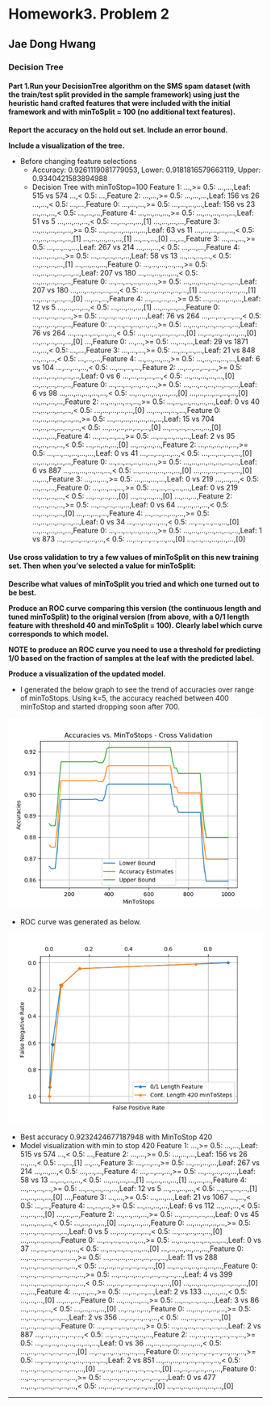 # Homework3. Problem 2

## Jae Dong Hwang

### Decision Tree

#### Part 1.Run your DecisionTree algorithm on the SMS spam dataset (with the train/test split provided in the sample framework) using just the heuristic hand crafted features that were included with the initial framework and with minToSplit = 100 (no additional text features).

**Report the accuracy on the hold out set. Include an error bound.**

**Include a visualization of the tree.**

* Before changing feature selections
  * Accuracy: 0.9261119081779053, Lower: 0.9181816579663119, Upper: 0.9340421583894988
  * Decision Tree with minToStop=100
Feature 1: 
...,>= 0.5:
...,...,Leaf: 515 vs 574
...,< 0.5:
...,Feature 2: 
...,...,>= 0.5:
...,...,...,Leaf: 156 vs 26
...,...,< 0.5:
...,...,Feature 0: 
...,...,...,>= 0.5:
...,...,...,...,Leaf: 156 vs 23
...,...,...,< 0.5:
...,...,...,Feature 4: 
...,...,...,...,>= 0.5:
...,...,...,...,...,Leaf: 51 vs 5
...,...,...,...,< 0.5:
...,...,...,...,[1]
...,...,...,...,Feature 3: 
...,...,...,...,...,>= 0.5:
...,...,...,...,...,...,Leaf: 63 vs 11
...,...,...,...,...,< 0.5:
...,...,...,...,...,[1]
...,...,...,...,...,[1]
...,...,...,[0]
...,...,Feature 3: 
...,...,...,>= 0.5:
...,...,...,...,Leaf: 267 vs 214
...,...,...,< 0.5:
...,...,...,Feature 4: 
...,...,...,...,>= 0.5:
...,...,...,...,...,Leaf: 58 vs 13
...,...,...,...,< 0.5:
...,...,...,...,[1]
...,...,...,...,Feature 0: 
...,...,...,...,...,>= 0.5:
...,...,...,...,...,...,Leaf: 207 vs 180
...,...,...,...,...,< 0.5:
...,...,...,...,...,Feature 0: 
...,...,...,...,...,...,>= 0.5:
...,...,...,...,...,...,...,Leaf: 207 vs 180
...,...,...,...,...,...,< 0.5:
...,...,...,...,...,...,[1]
...,...,...,...,...,...,[1]
...,...,...,...,...,[0]
...,...,...,Feature 4: 
...,...,...,...,>= 0.5:
...,...,...,...,...,Leaf: 12 vs 5
...,...,...,...,< 0.5:
...,...,...,...,[1]
...,...,...,...,Feature 0: 
...,...,...,...,...,>= 0.5:
...,...,...,...,...,...,Leaf: 76 vs 264
...,...,...,...,...,< 0.5:
...,...,...,...,...,Feature 0: 
...,...,...,...,...,...,>= 0.5:
...,...,...,...,...,...,...,Leaf: 76 vs 264
...,...,...,...,...,...,< 0.5:
...,...,...,...,...,...,[0]
...,...,...,...,...,...,[0]
...,...,...,...,...,[0]
...,Feature 0: 
...,...,>= 0.5:
...,...,...,Leaf: 29 vs 1871
...,...,< 0.5:
...,...,Feature 3: 
...,...,...,>= 0.5:
...,...,...,...,Leaf: 21 vs 848
...,...,...,< 0.5:
...,...,...,Feature 4: 
...,...,...,...,>= 0.5:
...,...,...,...,...,Leaf: 6 vs 104
...,...,...,...,< 0.5:
...,...,...,...,Feature 2: 
...,...,...,...,...,>= 0.5:
...,...,...,...,...,...,Leaf: 0 vs 6
...,...,...,...,...,< 0.5:
...,...,...,...,...,[0]
...,...,...,...,...,Feature 0: 
...,...,...,...,...,...,>= 0.5:
...,...,...,...,...,...,...,Leaf: 6 vs 98
...,...,...,...,...,...,< 0.5:
...,...,...,...,...,...,[0]
...,...,...,...,...,...,[0]
...,...,...,...,Feature 2: 
...,...,...,...,...,>= 0.5:
...,...,...,...,...,...,Leaf: 0 vs 40
...,...,...,...,...,< 0.5:
...,...,...,...,...,[0]
...,...,...,...,...,Feature 0: 
...,...,...,...,...,...,>= 0.5:
...,...,...,...,...,...,...,Leaf: 15 vs 704
...,...,...,...,...,...,< 0.5:
...,...,...,...,...,...,[0]
...,...,...,...,...,...,[0]
...,...,...,Feature 4: 
...,...,...,...,>= 0.5:
...,...,...,...,...,Leaf: 2 vs 95
...,...,...,...,< 0.5:
...,...,...,...,[0]
...,...,...,...,Feature 2: 
...,...,...,...,...,>= 0.5:
...,...,...,...,...,...,Leaf: 0 vs 41
...,...,...,...,...,< 0.5:
...,...,...,...,...,[0]
...,...,...,...,...,Feature 0: 
...,...,...,...,...,...,>= 0.5:
...,...,...,...,...,...,...,Leaf: 6 vs 887
...,...,...,...,...,...,< 0.5:
...,...,...,...,...,...,[0]
...,...,...,...,...,...,[0]
...,...,Feature 3: 
...,...,...,>= 0.5:
...,...,...,...,Leaf: 0 vs 219
...,...,...,< 0.5:
...,...,...,Feature 0: 
...,...,...,...,>= 0.5:
...,...,...,...,...,Leaf: 0 vs 219
...,...,...,...,< 0.5:
...,...,...,...,[0]
...,...,...,...,[0]
...,...,...,Feature 2: 
...,...,...,...,>= 0.5:
...,...,...,...,...,Leaf: 0 vs 64
...,...,...,...,< 0.5:
...,...,...,...,[0]
...,...,...,...,Feature 4: 
...,...,...,...,...,>= 0.5:
...,...,...,...,...,...,Leaf: 0 vs 34
...,...,...,...,...,< 0.5:
...,...,...,...,...,[0]
...,...,...,...,...,Feature 0: 
...,...,...,...,...,...,>= 0.5:
...,...,...,...,...,...,...,Leaf: 1 vs 873
...,...,...,...,...,...,< 0.5:
...,...,...,...,...,...,[0]
...,...,...,...,...,...,[0]

#### Use cross validation to try a few values of minToSplit on this new training set. Then when you’ve selected a value for minToSplit:

**Describe what values of minToSplit you tried and which one turned out to be best.**

**Produce an ROC curve comparing this version (the continuous length and tuned minToSplit) to the original version (from above, with a 0/1 length feature with threshold 40 and minToSplit = 100). Clearly label which curve corresponds to which model.**

**NOTE to produce an ROC curve you need to use a threshold for predicting 1/0 based on the fraction of samples at the leaf with the predicted label.**

**Produce a visualization of the updated model.**

* I generated the below graph to see the trend of accuracies over range of minToStops. Using k=5, the accuracy reached between 400 minToStop and started dropping soon after 700.
  
![prob2_part2_cross_val_accuracy_100_1010_10_numeric_feature](prob2_part2_cross_val_accuracy_100_1010_10_numeric_feature.png)

* ROC curve was generated as below.
  
![compare_roc_curves_by_min_to_stop_0.0_1.0_0.1](compare_roc_curves_by_min_to_stop_0.0_1.0_0.1.png)

* Best accuracy 0.9232424677187948 with MinToStop 420
* Model visualization with min to stop 420
Feature 1: 
...,>= 0.5:
...,...,Leaf: 515 vs 574
...,< 0.5:
...,Feature 2: 
...,...,>= 0.5:
...,...,...,Leaf: 156 vs 26
...,...,< 0.5:
...,...,[1]
...,...,Feature 3: 
...,...,...,>= 0.5:
...,...,...,...,Leaf: 267 vs 214
...,...,...,< 0.5:
...,...,...,Feature 4: 
...,...,...,...,>= 0.5:
...,...,...,...,...,Leaf: 58 vs 13
...,...,...,...,< 0.5:
...,...,...,...,[1]
...,...,...,...,[1]
...,...,...,Feature 4: 
...,...,...,...,>= 0.5:
...,...,...,...,...,Leaf: 12 vs 5
...,...,...,...,< 0.5:
...,...,...,...,[1]
...,...,...,...,[0]
...,Feature 3: 
...,...,>= 0.5:
...,...,...,Leaf: 21 vs 1067
...,...,< 0.5:
...,...,Feature 4: 
...,...,...,>= 0.5:
...,...,...,...,Leaf: 6 vs 112
...,...,...,< 0.5:
...,...,...,[0]
...,...,...,Feature 2: 
...,...,...,...,>= 0.5:
...,...,...,...,...,Leaf: 0 vs 45
...,...,...,...,< 0.5:
...,...,...,...,[0]
...,...,...,...,Feature 0: 
...,...,...,...,...,>= 0.5:
...,...,...,...,...,...,Leaf: 0 vs 5
...,...,...,...,...,< 0.5:
...,...,...,...,...,[0]
...,...,...,...,...,Feature 0: 
...,...,...,...,...,...,>= 0.5:
...,...,...,...,...,...,...,Leaf: 0 vs 37
...,...,...,...,...,...,< 0.5:
...,...,...,...,...,...,[0]
...,...,...,...,...,...,Feature 0: 
...,...,...,...,...,...,...,>= 0.5:
...,...,...,...,...,...,...,...,Leaf: 11 vs 288
...,...,...,...,...,...,...,< 0.5:
...,...,...,...,...,...,...,[0]
...,...,...,...,...,...,...,Feature 0: 
...,...,...,...,...,...,...,...,>= 0.5:
...,...,...,...,...,...,...,...,...,Leaf: 4 vs 399
...,...,...,...,...,...,...,...,< 0.5:
...,...,...,...,...,...,...,...,[0]
...,...,...,...,...,...,...,...,[0]
...,...,Feature 4: 
...,...,...,>= 0.5:
...,...,...,...,Leaf: 2 vs 133
...,...,...,< 0.5:
...,...,...,[0]
...,...,...,Feature 0: 
...,...,...,...,>= 0.5:
...,...,...,...,...,Leaf: 3 vs 86
...,...,...,...,< 0.5:
...,...,...,...,[0]
...,...,...,...,Feature 0: 
...,...,...,...,...,>= 0.5:
...,...,...,...,...,...,Leaf: 2 vs 356
...,...,...,...,...,< 0.5:
...,...,...,...,...,[0]
...,...,...,...,...,Feature 0: 
...,...,...,...,...,...,>= 0.5:
...,...,...,...,...,...,...,Leaf: 2 vs 887
...,...,...,...,...,...,< 0.5:
...,...,...,...,...,...,Feature 2: 
...,...,...,...,...,...,...,>= 0.5:
...,...,...,...,...,...,...,...,Leaf: 0 vs 36
...,...,...,...,...,...,...,< 0.5:
...,...,...,...,...,...,...,[0]
...,...,...,...,...,...,...,Feature 0: 
...,...,...,...,...,...,...,...,>= 0.5:
...,...,...,...,...,...,...,...,...,Leaf: 2 vs 851
...,...,...,...,...,...,...,...,< 0.5:
...,...,...,...,...,...,...,...,[0]
...,...,...,...,...,...,...,...,[0]
...,...,...,...,...,...,Feature 0: 
...,...,...,...,...,...,...,>= 0.5:
...,...,...,...,...,...,...,...,Leaf: 0 vs 477
...,...,...,...,...,...,...,< 0.5:
...,...,...,...,...,...,...,[0]
...,...,...,...,...,...,...,[0]

***